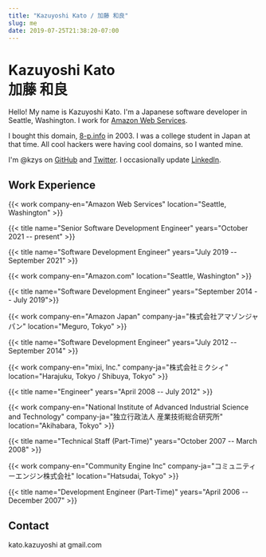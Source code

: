 ```yaml
---
title: "Kazuyoshi Kato / 加藤 和良"
slug: me
date: 2019-07-25T21:38:20-07:00
---
```

<h1><div class="en">Kazuyoshi Kato</div><div class="ja">加藤 和良</div></h1>

Hello! My name is Kazuyoshi Kato. I'm a Japanese software developer in Seattle, Washington. I work for [Amazon Web Services](https://aws.amazon.com/).

I bought this domain, [8-p.info](https://8-p.info/) in 2003. I was a college student in Japan at that time. All cool hackers were having cool domains, so I wanted mine.

I'm @kzys on [GitHub](https://github.com/kzys/) and [Twitter](https://twitter.com/kzys). I occasionally update [LinkedIn](https://www.linkedin.com/in/kazuyoshi/).

## Work Experience

{{< work company-en="Amazon Web Services" location="Seattle, Washington" >}}

{{< title name="Senior Software Development Engineer"
    years="October 2021 -- present" >}}

{{< title name="Software Development Engineer"
    years="July 2019 -- September 2021" >}}

{{< work company-en="Amazon.com" location="Seattle, Washington" >}}

{{< title name="Software Development Engineer" 
    years="September 2014 -- July 2019">}}

{{< work company-en="Amazon Japan" company-ja="株式会社アマゾンジャパン" location="Meguro, Tokyo" >}}

{{< title name="Software Development Engineer" years="July 2012 -- September 2014" >}}

{{< work company-en="mixi, Inc."
    company-ja="株式会社ミクシィ" location="Harajuku, Tokyo / Shibuya, Tokyo" >}}

{{< title name="Engineer" years="April 2008 -- July 2012" >}}

{{< work
    company-en="National Institute of Advanced Industrial Science and Technology"
    company-ja="独立行政法人 産業技術総合研究所" location="Akihabara, Tokyo" >}}

{{< title name="Technical Staff (Part-Time)" years="October 2007 -- March 2008" >}}

{{< work
    company-en="Community Engine Inc"
    company-ja="コミュニティーエンジン株式会社" location="Hatsudai, Tokyo" >}}

{{< title name="Development Engineer (Part-Time)" years="April 2006 -- December 2007" >}}

## Contact

kato.kazuyoshi at gmail.com

